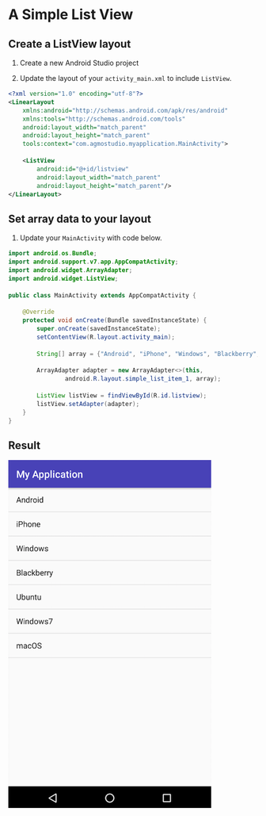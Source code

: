# A Simple List View
## Create a ListView layout

1. Create a new Android Studio project

2. Update the layout of your `activity_main.xml` to include `ListView`.
```xml
<?xml version="1.0" encoding="utf-8"?>
<LinearLayout
    xmlns:android="http://schemas.android.com/apk/res/android"
    xmlns:tools="http://schemas.android.com/tools"
    android:layout_width="match_parent"
    android:layout_height="match_parent"
    tools:context="com.agmostudio.myapplication.MainActivity">

    <ListView
        android:id="@+id/listview"
        android:layout_width="match_parent"
        android:layout_height="match_parent"/>
</LinearLayout>
```

## Set array data to your layout
1. Update your `MainActivity` with code below.
  ```java
  import android.os.Bundle;
  import android.support.v7.app.AppCompatActivity;
  import android.widget.ArrayAdapter;
  import android.widget.ListView;

  public class MainActivity extends AppCompatActivity {

      @Override
      protected void onCreate(Bundle savedInstanceState) {
          super.onCreate(savedInstanceState);
          setContentView(R.layout.activity_main);

          String[] array = {"Android", "iPhone", "Windows", "Blackberry", "Ubuntu", "Windows7", "macOS"};

          ArrayAdapter adapter = new ArrayAdapter<>(this,
                  android.R.layout.simple_list_item_1, array);

          ListView listView = findViewById(R.id.listview);
          listView.setAdapter(adapter);
      }
  }
  ```

## Result
![SimpleList](https://github.com/AgmoStudioSdnBhd/AndroidBeginner/raw/master/art/simplelist.png)
